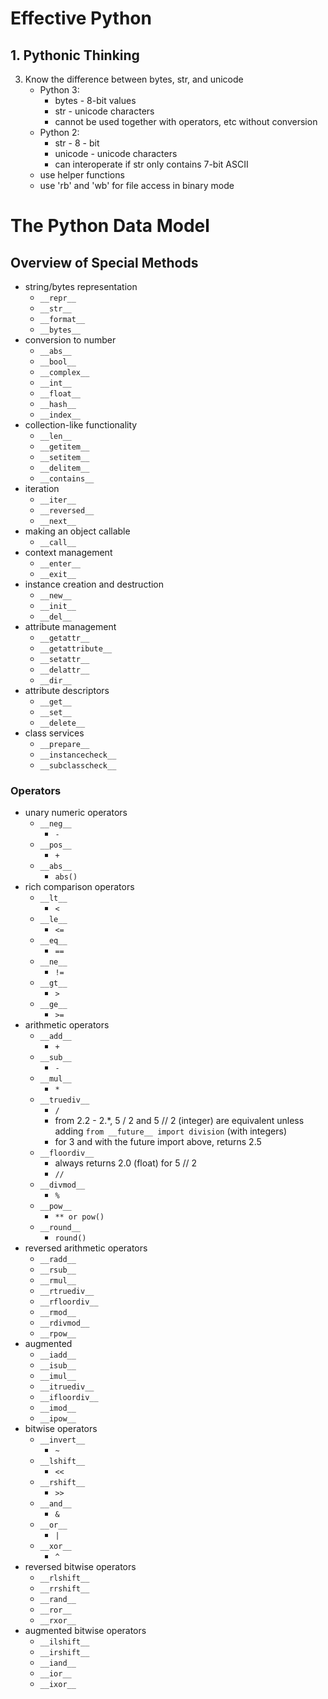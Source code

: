 # Effective Python
## 1. Pythonic Thinking
3. Know the difference between bytes, str, and unicode
    - Python 3:
        - bytes - 8-bit values
        - str - unicode characters
        - cannot be used together with operators, etc without conversion
    - Python 2:
        - str - 8 - bit
        - unicode - unicode characters
        - can interoperate if str only contains 7-bit ASCII
    - use helper functions
    - use 'rb' and 'wb' for file access in binary mode


# The Python Data Model
## Overview of Special Methods
- string/bytes representation
    - `__repr__`
    - `__str__`
    - `__format__`
    - `__bytes__`
- conversion to number
    - `__abs__`
    - `__bool__`
    - `__complex__`
    - `__int__`
    - `__float__`
    - `__hash__`
    - `__index__`
- collection-like functionality
    - `__len__`
    - `__getitem__`
    - `__setitem__`
    - `__delitem__`
    - `__contains__`
- iteration
    - `__iter__`
    - `__reversed__`
    - `__next__`
- making an object callable
    - `__call__`
- context management
    - `__enter__`
    - `__exit__`
- instance creation and destruction
    - `__new__`
    - `__init__`
    - `__del__`
- attribute management
    - `__getattr__`
    - `__getattribute__`
    - `__setattr__`
    - `__delattr__`
    - `__dir__`
- attribute descriptors
    - `__get__`
    - `__set__`
    - `__delete__`
- class services
    - `__prepare__`
    - `__instancecheck__`
    - `__subclasscheck__`

### Operators
- unary numeric operators
    - `__neg__`
        - `-`
    - `__pos__`
        - `+`
    - `__abs__`
        - `abs()`
- rich comparison operators
    - `__lt__`
        - `<`
    - `__le__`
        - `<=`
    - `__eq__`
        - `==`
    - `__ne__`
        - `!=`
    - `__gt__`
        - `>`
    - `__ge__`
        - `>=`
- arithmetic operators
    - `__add__`
        - `+`
    - `__sub__`
        - `-`
    - `__mul__`
        - `*`
    - `__truediv__`
        - `/`
        - from 2.2 - 2.*, 5 / 2 and 5 // 2 (integer) are equivalent unless adding `from __future__ import division` (with integers)
        - for 3 and with the future import above, returns 2.5
    - `__floordiv__`
        - always returns 2.0 (float) for 5 // 2
        - `//`
    - `__divmod__`
        - `%`
    - `__pow__`
        - `** or pow()`
    - `__round__`
        - `round()`
- reversed arithmetic operators
    - `__radd__`
    - `__rsub__`
    - `__rmul__`
    - `__rtruediv__`
    - `__rfloordiv__`
    - `__rmod__`
    - `__rdivmod__`
    - `__rpow__`
- augmented
    - `__iadd__`
    - `__isub__`
    - `__imul__`
    - `__itruediv__`
    - `__ifloordiv__`
    - `__imod__`
    - `__ipow__`
- bitwise operators
    - `__invert__`
        - `~`
    - `__lshift__`
        - `<<`
    - `__rshift__`
        - `>>`
    - `__and__`
        - `&`
    - `__or__`
        - `|`
    - `__xor__`
        - `^`
- reversed bitwise operators
    - `__rlshift__`
    - `__rrshift__`
    - `__rand__`
    - `__ror__`
    - `__rxor__`
- augmented bitwise operators
    - `__ilshift__`
    - `__irshift__`
    - `__iand__`
    - `__ior__`
    - `__ixor__`